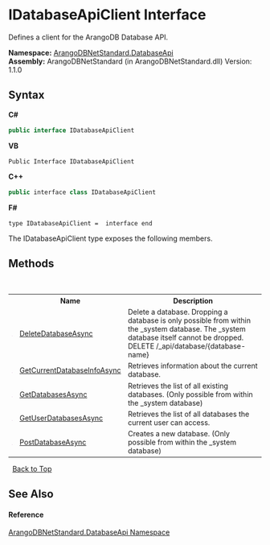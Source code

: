 # IDatabaseApiClient Interface
 

Defines a client for the ArangoDB Database API.

**Namespace:**&nbsp;<a href="8ff26d37-924f-7675-e479-50002d06bb9e">ArangoDBNetStandard.DatabaseApi</a><br />**Assembly:**&nbsp;ArangoDBNetStandard (in ArangoDBNetStandard.dll) Version: 1.1.0

## Syntax

**C#**<br />
``` C#
public interface IDatabaseApiClient
```

**VB**<br />
``` VB
Public Interface IDatabaseApiClient
```

**C++**<br />
``` C++
public interface class IDatabaseApiClient
```

**F#**<br />
``` F#
type IDatabaseApiClient =  interface end
```

The IDatabaseApiClient type exposes the following members.


## Methods
&nbsp;<table><tr><th></th><th>Name</th><th>Description</th></tr><tr><td>![Public method](media/pubmethod.gif "Public method")</td><td><a href="7c935143-c158-b3cb-f172-bfd387322762">DeleteDatabaseAsync</a></td><td>
Delete a database. Dropping a database is only possible from within the _system database. The _system database itself cannot be dropped. DELETE /_api/database/{database-name}</td></tr><tr><td>![Public method](media/pubmethod.gif "Public method")</td><td><a href="673cef11-e117-5e80-6cc9-98d860b2ff5c">GetCurrentDatabaseInfoAsync</a></td><td>
Retrieves information about the current database.</td></tr><tr><td>![Public method](media/pubmethod.gif "Public method")</td><td><a href="ee1da72a-9d43-048a-6101-c78fe299be11">GetDatabasesAsync</a></td><td>
Retrieves the list of all existing databases. (Only possible from within the _system database)</td></tr><tr><td>![Public method](media/pubmethod.gif "Public method")</td><td><a href="fbbb7047-5358-8be8-7403-a6298971131f">GetUserDatabasesAsync</a></td><td>
Retrieves the list of all databases the current user can access.</td></tr><tr><td>![Public method](media/pubmethod.gif "Public method")</td><td><a href="1f9da93c-037d-1103-1c07-a8846f678aff">PostDatabaseAsync</a></td><td>
Creates a new database. (Only possible from within the _system database)</td></tr></table>&nbsp;
<a href="#idatabaseapiclient-interface">Back to Top</a>

## See Also


#### Reference
<a href="8ff26d37-924f-7675-e479-50002d06bb9e">ArangoDBNetStandard.DatabaseApi Namespace</a><br />